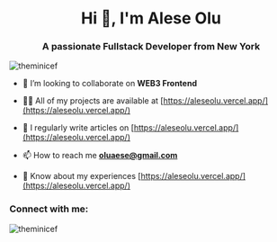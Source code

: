 <h1 align="center">Hi 👋, I'm Alese Olu</h1>
<h3 align="center">A passionate Fullstack Developer from New York</h3>

<p align="left"> <img src="https://komarev.com/ghpvc/?username=theminicef&label=Profile%20views&color=0e75b6&style=flat" alt="theminicef" /> </p>


- 👯 I’m looking to collaborate on **WEB3 Frontend**

- 👨‍💻 All of my projects are available at [https://aleseolu.vercel.app/](https://aleseolu.vercel.app/)

- 📝 I regularly write articles on [https://aleseolu.vercel.app/](https://aleseolu.vercel.app/)

- 📫 How to reach me **oluaese@gmail.com**

- 📄 Know about my experiences [https://aleseolu.vercel.app/](https://aleseolu.vercel.app/)

<h3 align="left">Connect with me:</h3>
<p align="left">
</p>


<p><img align="center" src="https://github-readme-stats.vercel.app/api/top-langs?username=theminicef&show_icons=true&locale=en&layout=compact" alt="theminicef" /></p>
